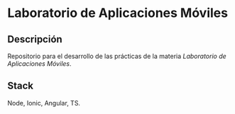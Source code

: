 # Laboratorio de Aplicaciones Móviles

## Descripción
Repositorio para el desarrollo de las prácticas de la materia *Laboratorio de Aplicaciones Móviles*.

## Stack
Node, Ionic, Angular, TS.

